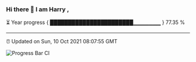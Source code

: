 ### Hi there 👋 I am Harry , 

⏳ Year progress { ███████████████████████▁▁▁▁▁▁▁ } 77.35 %

---

⏰ Updated on Sun, 10 Oct 2021 08:07:55 GMT

![Progress Bar CI](https://github.com/duykhang68/duykhang68/workflows/Progress%20Bar%20CI/badge.svg)

